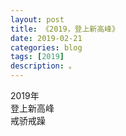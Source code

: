 ```yaml
---
layout: post
title: 《2019，登上新高峰》
date: 2019-02-21
categories: blog
tags: [2019]
description: 。
---
```


2019年  
登上新高峰  
戒骄戒躁











